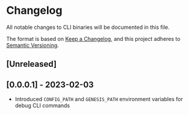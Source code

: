 # Changelog

All notable changes to CLI binaries will be documented in this file.

The format is based on [Keep a Changelog](https://keepachangelog.com/en/1.0.0/),
and this project adheres to [Semantic Versioning](https://semver.org/spec/v2.0.0.html).

## [Unreleased]

## [0.0.0.1] - 2023-02-03

- Introduced `CONFIG_PATH` and `GENESIS_PATH` environment variables for debug CLI commands
